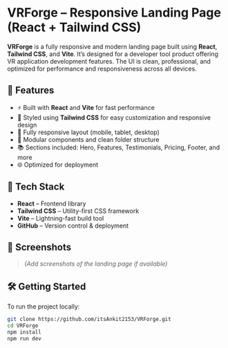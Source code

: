 # VRForge – Responsive Landing Page (React + Tailwind CSS)

**VRForge** is a fully responsive and modern landing page built using **React**, **Tailwind CSS**, and **Vite**. It’s designed for a developer tool product offering VR application development features. The UI is clean, professional, and optimized for performance and responsiveness across all devices.

## 🚀 Features

- ⚡ Built with **React** and **Vite** for fast performance
- 🎨 Styled using **Tailwind CSS** for easy customization and responsive design
- 📱 Fully responsive layout (mobile, tablet, desktop)
- 🧰 Modular components and clean folder structure
- 📚 Sections included: Hero, Features, Testimonials, Pricing, Footer, and more
- 🌐 Optimized for deployment

## 📁 Tech Stack

- **React** – Frontend library
- **Tailwind CSS** – Utility-first CSS framework
- **Vite** – Lightning-fast build tool
- **GitHub** – Version control & deployment

## 📸 Screenshots

> *(Add screenshots of the landing page if available)*

## 🛠️ Getting Started

To run the project locally:

```bash
git clone https://github.com/itsAnkit2153/VRForge.git
cd VRForge
npm install
npm run dev
